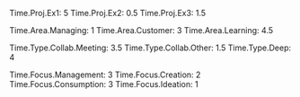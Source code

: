 Time.Proj.Ex1: 5
Time.Proj.Ex2: 0.5
Time.Proj.Ex3: 1.5

Time.Area.Managing: 1
Time.Area.Customer: 3
Time.Area.Learning: 4.5

Time.Type.Collab.Meeting: 3.5
Time.Type.Collab.Other: 1.5
Time.Type.Deep: 4

Time.Focus.Management: 3
Time.Focus.Creation: 2
Time.Focus.Consumption: 3
Time.Focus.Ideation: 1